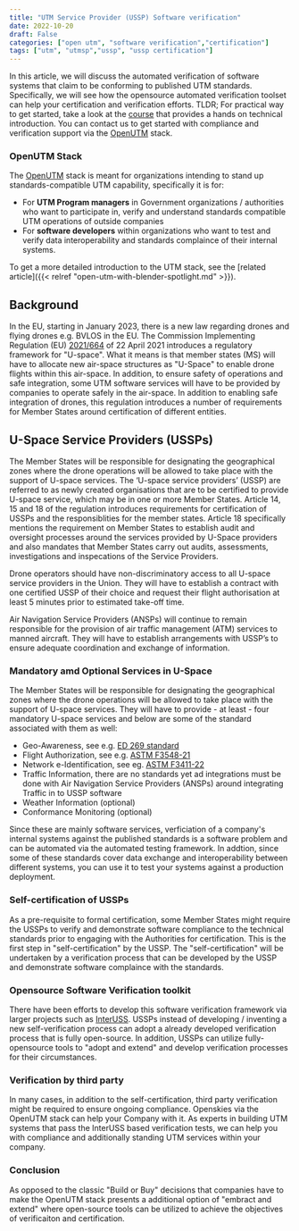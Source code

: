 ```yaml
---
title: "UTM Service Provider (USSP) Software verification"
date: 2022-10-20
draft: False
categories: ["open utm", "software verification","certification"]
tags: ["utm", "utmsp","ussp", "ussp certification"]
---
```


In this article, we will discuss the automated verification of software systems that claim to be conforming to published UTM standards. Specifically, we will see how the  opensource automated verification toolset can help your certification and verification efforts. TLDR; For practical way to get started, take a look at the [course](https://ussp-verification.openskies.sh) that provides a hands on technical introduction. You can contact us to get started with compliance and verification support via the [OpenUTM](https://utm.openskies.sh) stack.

<!--more-->

### OpenUTM Stack
The [OpenUTM](https://utm.openskies.sh) stack is meant for organizations intending to stand up standards-compatible UTM capability, specifically it is for: 

- For **UTM Program managers** in Government organizations / authorities who want to participate in, verify and understand standards compatible UTM operations of outside companies
- For **software developers** within organizations who want to test and verify data interoperability and standards complaince of their internal systems.

To get a more detailed introduction to the UTM stack, see the [related article]({{< relref "open-utm-with-blender-spotlight.md" >}}).

## Background
In the EU, starting in January 2023, there is a new law regarding drones and flying drones e.g. BVLOS in the EU. The Commission Implementing Regulation (EU) [2021/664](https://www.easa.europa.eu/en/regulations/U-space) of 22 April 2021 introduces a regulatory framework for "U-space". What it means is that member states (MS) will have to allocate new air-space structures as "U-Space" to enable drone flights within this air-space. In addition, to ensure safety of operations and safe integration, some UTM software services will have to be provided by companies to operate safely in the air-space. In addition to enabling safe integration of drones, this regulation introduces a number of requirements for Member States around certification of different entities. 

## U-Space Service Providers (USSPs)
The Member States will be responsible for designating the geographical zones where the drone operations will be allowed to take place with the support of U-space services. The ‘U-space service providers’ (USSP) are referred to as newly created organisations that are to be certified to provide U-space service, which may be in one or more Member States. Article 14, 15 and 18 of the regulation introduces requirements for certification of USSPs and the responsiblities for the member states. Article 18 specifically mentions the requirement on Member States to establish audit and oversight processes around the services provided by U-Space providers and also mandates that Member States carry out audits, assessments, investigations and inspecations of the Service Providers. 

Drone operators should have non-discriminatory access to all U-space service providers in the Union. They will have to establish a contract with one certified USSP of their choice and request their flight authorisation at least 5 minutes prior to estimated take-off time. 

Air Navigation Service Providers (ANSPs) will continue to remain responsible for the provision of air traffic management (ATM) services to manned aircraft. They will have to establish arrangements with USSP’s to ensure adequate coordination and exchange of information.

### Mandatory amd Optional Services in U-Space
The Member States will be responsible for designating the geographical zones where the drone operations will be allowed to take place with the support of U-space services. They will have to provide - at least - four mandatory U-space services and below are some of the standard associated with them as well: 
- Geo-Awareness, see e.g. [ED 269 standard](https://eurocae.net/news/posts/2020/june/ed-269-minimum-operational-performance-standard-for-uas-geo-fencing/)
- Flight Authorization, see e.g. [ASTM F3548-21](https://www.astm.org/f3548-21.html)
- Network e-Identification, see eg. [ASTM F3411-22](https://www.astm.org/f3411-22a.html)
- Traffic Information, there are no standards yet ad integrations must be done with Air Navigation Service Providers (ANSPs) around integrating Traffic in to USSP software
- Weather Information (optional)
- Conformance Monitoring (optional)

Since these are mainly software services, verficiation of a company's internal systems against the published standards is a software problem and can be automated via the automated testing framework. In addtion, since some of these standards cover data exchange and interoperability between different systems, you can use it to test your systems against a production  deployment.

### Self-certification of USSPs
As a pre-requisite to formal certification, some Member States might require the USSPs to verify and demonstrate software compliance to the technical standards prior to engaging with the Authorities for certification. This is the first step in "self-certification" by the USSP. The "self-certification" will be undertaken by a verification process that can be developed by the USSP and demonstrate software complaince with the standards. 

### Opensource Software Verification toolkit
There have been efforts to develop this software verification framework via larger projects such as [InterUSS](https://interuss.org). USSPs instead of developing / inventing a new self-verification process can adopt a already developed verification process that is fully open-source. In addition, USSPs can utilize fully-opensource tools to "adopt and extend" and develop verification processes for their circumstances. 

### Verification by third party
In many cases, in addition to the self-certification, third party verification might be required to ensure ongoing compliance. Openskies via the OpenUTM stack can help your Company with it. As experts in building UTM systems that pass the InterUSS based verification tests, we can help you with compliance and additionally standing UTM services within your company. 

### Conclusion
As opposed to the classic "Build or Buy" decisions that companies have to make the OpenUTM stack presents a additional option of "embract and extend" where open-source tools can be utilized to achieve the objectives of verificaiton and certification.